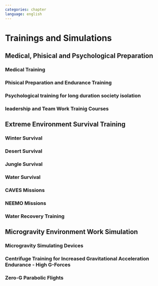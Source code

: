 ```yaml
---
categories: chapter
language: english
---
```


# Trainings and Simulations

## Medical, Phisical and Psychological Preparation

### Medical Training
### Phisical Preparation and Endurance Training
### Psychological training for long duration society isolation
### leadership and Team Work Trainig Courses

## Extreme Environment Survival Training
### Winter Survival
### Desert Survival
### Jungle Survival
### Water Survival
### CAVES Missions
### NEEMO Missions
### Water Recovery Training

## Microgravity Environment Work Simulation
### Microgravity Simulating Devices  
### Centrifuge Training for Increased Gravitational Acceleration Endurance - High G-Forces
### Zero-G Parabolic Flights
